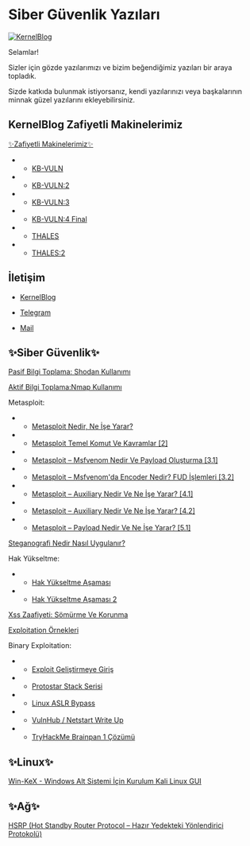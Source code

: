 # Siber Güvenlik Yazıları
[![KernelBlog](https://kernelblog.org/wp-content/uploads/2022/07/logo_yeni.gif "KernelBlog")](http://kernelblog.org "KernelBlog")

Selamlar!

Sizler için gözde yazılarımızı ve bizim beğendiğimiz yazıları bir araya topladık.

Sizde katkıda bulunmak istiyorsanız, kendi yazılarınızı veya başkalarının minnak güzel yazılarını ekleyebilirsiniz.

## KernelBlog Zafiyetli Makinelerimiz
[✨Zafiyetli Makinelerimiz✨](https://kernelblog.org/zafiyetli-makinelerimiz/ "KernelBlog Zafiyetli Makineler")

- - [KB-VULN](https://kernelblog.org/kb-vuln "KB-VULN")
- - [KB-VULN:2](https://kernelblog.org/kb-vuln2 "KB-VULN:2")
- - [KB-VULN:3](https://kernelblog.org/kb-vuln3 "KB-VULN:3")
- - [KB-VULN:4 Final](https://kernelblog.org/kb-vuln4 "KB-VULN:4")
- - [THALES](https://kernelblog.org/thales/ "THALES")
- - [THALES:2](https://kernelblog.org/thales-2 "THALES:2")


## İletişim

- [KernelBlog](https://kernelblog.org)

- [Telegram](https://t.me/kernelblog)

- [Mail](mailto:info@kernelblog.org)

## ✨Siber Güvenlik✨
[Pasif Bilgi Toplama: Shodan Kullanımı](https://kernelblog.org/2018/12/pasif-bilgi-toplama-shodan-kullanimi/ "Pasif Bilgi Toplama: Shodan Kullanımı")

[Aktif Bilgi Toplama:Nmap Kullanımı](https://kernelblog.org/2019/05/aktif-bilgi-toplamanmap-kullanimi/ "Aktif Bilgi Toplama:Nmap Kullanımı")

Metasploit:
- - [Metasploit Nedir, Ne İşe Yarar?](https://kernelblog.org/2018/01/metasploit-nedir-ne-ise-yarar/ "Metasploit Nedir, Ne İşe Yarar?")

- - [Metasploit Temel Komut Ve Kavramlar [2]](https://kernelblog.org/2018/06/metasploit-temel-komut-ve-kavramlar-2/ "Metasploit Temel Komut Ve Kavramlar [2]")

- - [Metasploit – Msfvenom Nedir Ve Payload Oluşturma [3.1]](https://kernelblog.org/2018/06/metasploit-msfvenom-nedir-ve-payload-olusturma-3-1/ "Metasploit – Msfvenom Nedir Ve Payload Oluşturma [3.1]")

- - [Metasploit – Msfvenom'da Encoder Nedir? FUD İşlemleri [3.2]](https://kernelblog.org/2018/07/metasploit-msfvenomda-encoder-nedir-fud-islemleri/ "Metasploit – Msfvenom’da Encoder Nedir? FUD İşlemleri [3.2]")

- - [Metasploit – Auxiliary Nedir Ve Ne İşe Yarar? [4.1]](https://kernelblog.org/2020/04/metasploit-auxiliary-nedir-ve-ne-ise-yarar-4-1/ "Metasploit – Auxiliary Nedir Ve Ne İşe Yarar? [4.1]")

- - [Metasploit – Auxiliary Nedir Ve Ne İşe Yarar? [4.2]](https://kernelblog.org/2021/12/metasploit-auxiliary-nedir-ve-ne-ise-yarar-4-2/ "Metasploit – Auxiliary Nedir Ve Ne İşe Yarar? [4.2]")

- - [Metasploit – Payload Nedir Ve Ne İşe Yarar? [5.1]](https://kernelblog.org/2021/12/metasploit-payload-nedir-ve-ne-ise-yarar-5-1/ "Metasploit – Payload Nedir Ve Ne İşe Yarar? [5.1]")

[Steganografi Nedir Nasıl Uygulanır?](https://kernelblog.org/2021/05/steganografi-nedir-nasil-uygulanir/ "Steganografi Nedir Nasıl Uygulanır?")


Hak Yükseltme:
- - [Hak Yükseltme Aşaması](https://kernelblog.org/2019/07/hak-yukseltme-asamasi/ "Hak Yükseltme Aşaması")

- - [Hak Yükseltme Aşaması 2](https://kernelblog.org/2019/07/hak-yukseltme-asamasi-2/ "Hak Yükseltme Aşaması 2")

[Xss Zaafiyeti: Sömürme Ve Korunma](https://kernelblog.org/2019/06/xss-zaafiyeti-somurme-ve-korunma/ "Xss Zaafiyeti: Sömürme Ve Korunma")

[Exploitation Örnekleri](https://kernelblog.org/2019/06/exploitation-ornekleri/ "Exploitation Örnekleri")

Binary Exploitation:

- - [Exploit Geliştirmeye Giriş](https://kernelblog.org/2019/07/exploit-gelistirmeye-giris/ "Exploit Geliştirmeye Giriş")
- - [Protostar Stack Serisi](https://kernelblog.org/2021/02/protostar-stack-serisi/ "Protostar Stack Serisi")
- - [Linux ASLR Bypass](https://kernelblog.org/2021/03/linux-aslr-bypass/ "Linux ASLR Bypass")
- - [VulnHub / Netstart Write Up](https://kernelblog.org/2020/12/vulnhub-netstart-write-up/ "VulnHub / Netstart Write Up")
- - [TryHackMe Brainpan 1 Çözümü](https://kernelblog.org/2022/07/tryhackme-brainpan-1-cozumu/ "TryHackMe Brainpan 1 Çözümü")

## ✨Linux✨

[Win-KeX - Windows Alt Sistemi İçin Kurulum Kali Linux GUI](https://kernelblog.org/2021/09/win-kex-windows-alt-sistemi-icin-kurulum-kali-linux-gui/ "Win-KeX - Windows Alt Sistemi İçin Kurulum (Kali Linux GUI)")


## ✨Ağ✨

[HSRP (Hot Standby Router Protocol – Hazır Yedekteki Yönlendirici Protokolü)](https://kernelblog.org/2021/09/win-kex-windows-alt-sistemi-icin-kurulum-kali-linux-gui/ "HSRP (Hot Standby Router Protocol – Hazır Yedekteki Yönlendirici Protokolü)")
